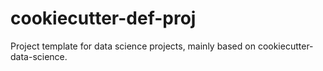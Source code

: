 # cookiecutter-def-proj

Project template for data science projects, mainly based on cookiecutter-data-science.
